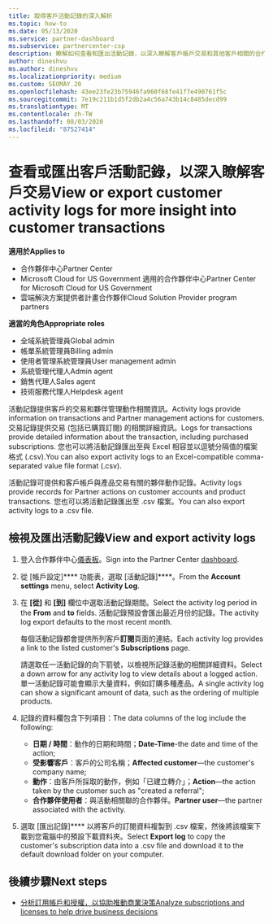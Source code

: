 ```yaml
---
title: 取得客戶活動記錄的深入解析
ms.topic: how-to
ms.date: 05/13/2020
ms.service: partner-dashboard
ms.subservice: partnercenter-csp
description: 瞭解如何查看和匯出活動記錄，以深入瞭解客戶帳戶交易和其他客戶相關的合作夥伴管理活動。
author: dineshvu
ms.author: dineshvu
ms.localizationpriority: medium
ms.custom: SEOMAY.20
ms.openlocfilehash: 43ee23fe23b75946fa960f68fe41f7e490761f5c
ms.sourcegitcommit: 7e19c211b1d5f2db2a4c56a743b14c8485decd99
ms.translationtype: MT
ms.contentlocale: zh-TW
ms.lasthandoff: 08/03/2020
ms.locfileid: "87527414"
---
```

# <a name="view-or-export-customer-activity-logs-for-more-insight-into-customer-transactions"></a><span data-ttu-id="13240-103">查看或匯出客戶活動記錄，以深入瞭解客戶交易</span><span class="sxs-lookup"><span data-stu-id="13240-103">View or export customer activity logs for more insight into customer transactions</span></span>

<span data-ttu-id="13240-104">**適用於**</span><span class="sxs-lookup"><span data-stu-id="13240-104">**Applies to**</span></span>

- <span data-ttu-id="13240-105">合作夥伴中心</span><span class="sxs-lookup"><span data-stu-id="13240-105">Partner Center</span></span>
- <span data-ttu-id="13240-106">Microsoft Cloud for US Government 適用的合作夥伴中心</span><span class="sxs-lookup"><span data-stu-id="13240-106">Partner Center for Microsoft Cloud for US Government</span></span>
- <span data-ttu-id="13240-107">雲端解決方案提供者計畫合作夥伴</span><span class="sxs-lookup"><span data-stu-id="13240-107">Cloud Solution Provider program partners</span></span>

<span data-ttu-id="13240-108">**適當的角色**</span><span class="sxs-lookup"><span data-stu-id="13240-108">**Appropriate roles**</span></span>

- <span data-ttu-id="13240-109">全域系統管理員</span><span class="sxs-lookup"><span data-stu-id="13240-109">Global admin</span></span>
- <span data-ttu-id="13240-110">帳單系統管理員</span><span class="sxs-lookup"><span data-stu-id="13240-110">Billing admin</span></span>
- <span data-ttu-id="13240-111">使用者管理系統管理員</span><span class="sxs-lookup"><span data-stu-id="13240-111">User management admin</span></span>
- <span data-ttu-id="13240-112">系統管理代理人</span><span class="sxs-lookup"><span data-stu-id="13240-112">Admin agent</span></span>
- <span data-ttu-id="13240-113">銷售代理人</span><span class="sxs-lookup"><span data-stu-id="13240-113">Sales agent</span></span>
- <span data-ttu-id="13240-114">技術服務代理人</span><span class="sxs-lookup"><span data-stu-id="13240-114">Helpdesk agent</span></span>

<span data-ttu-id="13240-115">活動記錄提供客戶的交易和夥伴管理動作相關資訊。</span><span class="sxs-lookup"><span data-stu-id="13240-115">Activity logs provide information on transactions and Partner management actions for customers.</span></span> <span data-ttu-id="13240-116">交易記錄提供交易 (包括已購買訂閱) 的相關詳細資訊。</span><span class="sxs-lookup"><span data-stu-id="13240-116">Logs for transactions provide detailed information about the transaction, including purchased subscriptions.</span></span> <span data-ttu-id="13240-117">您也可以將活動記錄匯出至與 Excel 相容並以逗號分隔值的檔案格式 (.csv).</span><span class="sxs-lookup"><span data-stu-id="13240-117">You can also export activity logs to an Excel-compatible comma-separated value file format (.csv).</span></span>

<span data-ttu-id="13240-118">活動記錄可提供和客戶帳戶與產品交易有關的夥伴動作記錄。</span><span class="sxs-lookup"><span data-stu-id="13240-118">Activity logs provide records for Partner actions on customer accounts and product transactions.</span></span> <span data-ttu-id="13240-119">您也可以將活動記錄匯出至 .csv 檔案。</span><span class="sxs-lookup"><span data-stu-id="13240-119">You can also export activity logs to a .csv file.</span></span>

## <a name="view-and-export-activity-logs"></a><span data-ttu-id="13240-120">檢視及匯出活動記錄</span><span class="sxs-lookup"><span data-stu-id="13240-120">View and export activity logs</span></span>

1. <span data-ttu-id="13240-121">登入合作夥伴中心[儀表板](https://partner.microsoft.com/dashboard)。</span><span class="sxs-lookup"><span data-stu-id="13240-121">Sign into the Partner Center [dashboard](https://partner.microsoft.com/dashboard).</span></span>

2. <span data-ttu-id="13240-122">從 [帳戶設定]\*\*\*\* 功能表，選取 [活動記錄]\*\*\*\*。</span><span class="sxs-lookup"><span data-stu-id="13240-122">From the **Account settings** menu, select **Activity Log**.</span></span>

3. <span data-ttu-id="13240-123">在 **\[從\]** 和 **\[到\]** 欄位中選取活動記錄期間。</span><span class="sxs-lookup"><span data-stu-id="13240-123">Select the activity log period in the **From** and **to** fields.</span></span> <span data-ttu-id="13240-124">活動記錄預設會匯出最近月份的記錄。</span><span class="sxs-lookup"><span data-stu-id="13240-124">The activity log export defaults to the most recent month.</span></span>

   <span data-ttu-id="13240-125">每個活動記錄都會提供所列客戶**訂閱**頁面的連結。</span><span class="sxs-lookup"><span data-stu-id="13240-125">Each activity log provides a link to the listed customer's **Subscriptions** page.</span></span>

   <span data-ttu-id="13240-126">請選取任一活動記錄的向下箭號，以檢視所記錄活動的相關詳細資料。</span><span class="sxs-lookup"><span data-stu-id="13240-126">Select a down arrow for any activity log to view details about a logged action.</span></span> <span data-ttu-id="13240-127">單一活動記錄可能會顯示大量資料，例如訂購多種產品。</span><span class="sxs-lookup"><span data-stu-id="13240-127">A single activity log can show a significant amount of data, such as the ordering of multiple products.</span></span>

4. <span data-ttu-id="13240-128">記錄的資料欄包含下列項目：</span><span class="sxs-lookup"><span data-stu-id="13240-128">The data columns of the log include the following:</span></span>
   - <span data-ttu-id="13240-129">**日期 / 時間**：動作的日期和時間；</span><span class="sxs-lookup"><span data-stu-id="13240-129">**Date-Time**-the date and time of the action;</span></span>
   - <span data-ttu-id="13240-130">**受影響客戶**：客戶的公司名稱；</span><span class="sxs-lookup"><span data-stu-id="13240-130">**Affected customer**—the customer's company name;</span></span>
   - <span data-ttu-id="13240-131">**動作**：由客戶所採取的動作，例如「已建立轉介」；</span><span class="sxs-lookup"><span data-stu-id="13240-131">**Action**—the action taken by the customer such as "created a referral";</span></span>
   - <span data-ttu-id="13240-132">**合作夥伴使用者**：與活動相關聯的合作夥伴。</span><span class="sxs-lookup"><span data-stu-id="13240-132">**Partner user**—the partner associated with the activity.</span></span>

5. <span data-ttu-id="13240-133">選取 [匯出記錄]\*\*\*\* 以將客戶的訂閱資料複製到 .csv 檔案，然後將該檔案下載到您電腦中的預設下載資料夾。</span><span class="sxs-lookup"><span data-stu-id="13240-133">Select **Export log** to copy the customer's subscription data into a .csv file and download it to the default download folder on your computer.</span></span>

## <a name="next-steps"></a><span data-ttu-id="13240-134">後續步驟</span><span class="sxs-lookup"><span data-stu-id="13240-134">Next steps</span></span>

- [<span data-ttu-id="13240-135">分析訂用帳戶和授權，以協助推動商業決策</span><span class="sxs-lookup"><span data-stu-id="13240-135">Analyze subscriptions and licenses to help drive business decisions</span></span>](analyze-subscriptions-licenses.md)
